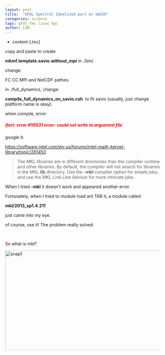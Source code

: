 ```yaml
---
layout: post
title:  "GFDL Spectral Idealized port on SAVIO" 
categories: science
tags: gfdl_fms linux hpc
author: LZN
---
```


* content
{:toc}

copy and paste to create

<strong>mkmf.template.savio.without_mpi</strong> in ./bin/

change:

FC CC MPI and NetCDF pathes.

in ./full_dynamics, change:

<strong>compile_full_dynamics_on_savio.csh </strong> to fit savio (usually, just change platform name is okay).

when compile, error:
<h5><span style="color: #ff0000;">ifort: error #10031 error: could not write to argument file</span></h5>
google it:

https://software.intel.com/en-us/forums/intel-math-kernel-library/topic/281453
<blockquote>The MKL libraries are in different directories than the compiler runtime and other libraries. By default, the compiler will not search for libraries in the MKL <b>lib</b> directory. Use the <b>-mkl</b> compiler option for simple jobs, and use the MKL Link Line Advisor for more intricate jobs.</blockquote>
When I tried <strong>-mkl</strong> it doesn't work and appeared another error.

Fortunately, when I tried to module load ant TAB it, a module called

<strong>mkl/2013_sp1.4.211</strong>

just came into my eye.

of course, use it! The problem really solved.

&nbsp;

So what is mkl?

<a href="https://raw.githubusercontent.com/Novarizark/Novarizark.github.io/masthttps://raw.githubusercontent.com/Novarizark/Novarizark.github.io/master/uploads/2016/10/Snap1.jpg"><img class="alignnone size-full wp-image-889" src="https://raw.githubusercontent.com/Novarizark/Novarizark.github.io/masthttps://raw.githubusercontent.com/Novarizark/Novarizark.github.io/master/uploads/2016/10/Snap1.jpg" alt="snap1" width="672" height="324" /></a><span id="transmark" style="display: none; width: 0px; height: 0px;"></span>

&nbsp;

&nbsp;
